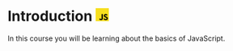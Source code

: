 <h1>Introduction <img width="26" src="../../home/images/js-logo.png"></h1>

In this course you will be learning about the basics of JavaScript.
